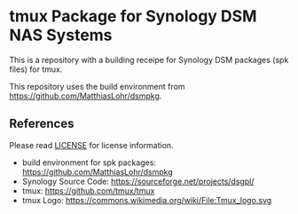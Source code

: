 # tmux Package for Synology DSM NAS Systems

This is a repository with a building receipe for
Synology DSM packages (spk files) for tmux.

This repository uses the build environment from https://github.com/MatthiasLohr/dsmpkg.


## References

Please read [LICENSE](LICENSE.md) for license information.

* build environment for spk packages: https://github.com/MatthiasLohr/dsmpkg
* Synology Source Code: https://sourceforge.net/projects/dsgpl/
* tmux: https://github.com/tmux/tmux
* tmux Logo: https://commons.wikimedia.org/wiki/File:Tmux_logo.svg

